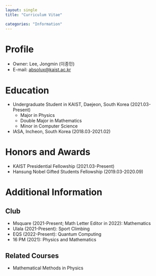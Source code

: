 ```yaml
---
layout: single
title: "Curriculum Vitae"

categories: "Information"
---
```


# Profile
- Owner: Lee, Jongmin (이종민)
- E-mail: absolux@kaist.ac.kr

# Education
- Undergraduate Student in KAIST, Daejeon, South Korea (2021.03-Present)
  * Major in Physics 
  * Double Major in Mathematics
  * Minor in Computer Science
- IASA, Incheon, South Korea (2018.03-2021.02)

# Honors and Awards
- KAIST Presidential Fellowship (2021.03-Present)
- Hansung Nobel Gifted Students Fellowship (2019.03-2020.09)

# Additional Information
## Club
- Msquare (2021-Present; Math Letter Editor in 2022): Mathematics
- Ulala (2021-Present): Sport Climbing
- EQS (2022-Present): Quantum Computing
- 16 PM (2021): Physics and Mathematics

## Related Courses
- Mathematical Methods in Physics
